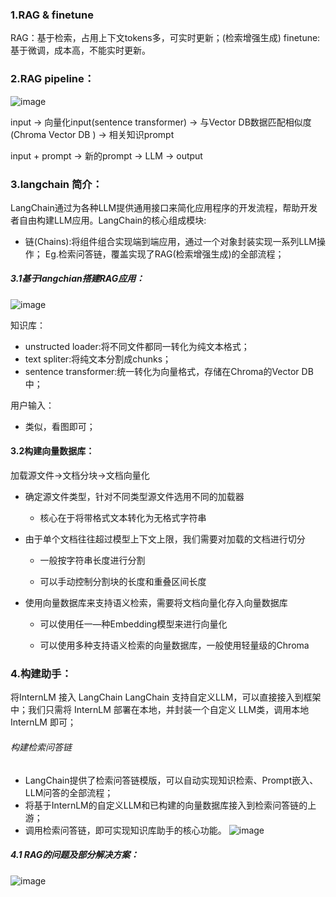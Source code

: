 ### 1.RAG & finetune
RAG：基于检索，占用上下文tokens多，可实时更新；(检索增强生成)
finetune:基于微调，成本高，不能实时更新。

### 2.RAG pipeline：
![image](https://github.com/hzsun1995/internlm-course/assets/136775620/9b7b1ec6-e2f3-411e-9dd5-daac7ecc1344)

input -> 向量化input(sentence transformer) -> 与Vector DB数据匹配相似度(Chroma Vector DB ) -> 相关知识prompt

input + prompt -> 新的prompt -> LLM -> output

### 3.langchain 简介：
LangChain通过为各种LLM提供通用接口来简化应用程序的开发流程，帮助开发者自由构建LLM应用。LangChain的核心组成模块:
- 链(Chains):将组件组合实现端到端应用，通过一个对象封装实现一系列LLM操作；
    Eg.检索问答链，覆盖实现了RAG(检索增强生成)的全部流程；

##### 3.1基于langchian搭建RAG应用：
![image](https://github.com/hzsun1995/internlm-course/assets/136775620/72ea4142-eb99-4f0d-b902-e20e91bdf106)

知识库：
- unstructed loader:将不同文件都同一转化为纯文本格式；
- text spliter:将纯文本分割成chunks；
- sentence transformer:统一转化为向量格式，存储在Chroma的Vector DB中；

用户输入：
- 类似，看图即可；

#### 3.2构建向量数据库：
加载源文件→文档分块→文档向量化
- 确定源文件类型，针对不同类型源文件选用不同的加载器
  
  - 核心在于将带格式文本转化为无格式字符串

- 由于单个文档往往超过模型上下文上限，我们需要对加载的文档进行切分
  
  - 一般按字符串长度进行分割

  - 可以手动控制分割块的长度和重叠区间长度

- 使用向量数据库来支持语义检索，需要将文档向量化存入向量数据库

  - 可以使用任一—种Embedding模型来进行向量化

  - 可以使用多种支持语义检索的向量数据库，一般使用轻量级的Chroma

### 4.构建助手：
将InternLM 接入 LangChain
LangChain 支持自定义LLM，可以直接接入到框架中；我们只需将 InternLM 部署在本地，并封装一个自定义 LLM类，调用本地 InternLM 即可；

###### 构建检索问答链
- LangChain提供了检索问答链模版，可以自动实现知识检索、Prompt嵌入、LLM问答的全部流程；
- 将基于InternLM的自定义LLM和已构建的向量数据库接入到检索问答链的上游；
- 调用检索问答链，即可实现知识库助手的核心功能。
![image](https://github.com/hzsun1995/internlm-course/assets/136775620/016e489e-cc60-4ccf-97e4-728bab3c7e4d)

##### 4.1 RAG的问题及部分解决方案：
![image](https://github.com/hzsun1995/internlm-course/assets/136775620/86b48cc7-f940-423b-93b6-9989d7d13b62)
